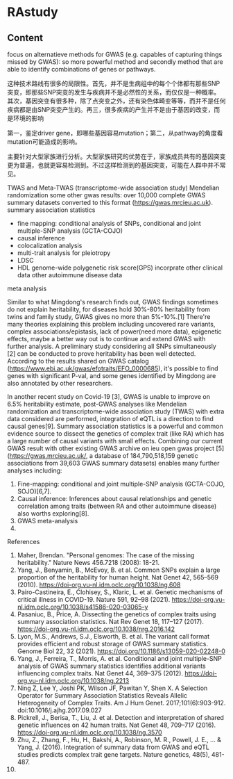 # RAstudy
## Content
focus on alternatieve methods for GWAS (e.g. capables of capturing things missed by GWAS): so more powerful method and secondly method that are able to identify combinations of genes or pathways.

这种技术路线有很多的局限性。首先，并不是生病组中的每个个体都有那些SNP突变，即那些SNP突变的发生与疾病并不是必然性的关系，而仅仅是一种概率。其次，基因突变有很多种，除了点突变之外，还有染色体畸变等等，而并不是任何疾病都是由SNP突变产生的。再三，很多疾病的产生并不是由于基因的改变，而是环境的影响

第一，鉴定driver gene，即哪些基因容易mutation；第二，从pathway的角度看mutation可能造成的影响。

主要针对大型家族进行分析。大型家族研究的优势在于，家族成员共有的基因突变更为普遍，也就更容易检测到。不过这样检测到的基因突变，可能在人群中并不常见。

TWAS and Meta-TWAS (transcriptome-wide association study)
Mendelian randomization
some other gwas results: over 10,000 complete GWAS summary datasets converted to this format (https://gwas.mrcieu.ac.uk).
summary association statistics
- fine mapping: conditional analysis of SNPs, conditional and joint multiple-SNP analysis (GCTA-COJO)
- causal inference
- colocalization analysis
- multi-trait analysis for pleiotropy 
- LDSC
- HDL
genome-wide polygenetic risk score(GPS)
incorprate other clinical data
other autoimmune disease data

meta analysis

Similar to what Mingdong's research finds out, GWAS findings sometimes do not explain heritability, for diseases hold 30%-80% heritability from twins and family study, GWAS gives no more than 5%-10%.[1] There're many theories explaining this problem including uncovered rare variants, complex associations/epistasis, lack of power(need more data), epigenetic effects, maybe a better way out is to continue and extend GWAS with further analysis. A preliminary study considering all SNPs simultaneously [2] can be conducted to prove heritability has been well detected. According to the results shared on GWAS catalog (https://www.ebi.ac.uk/gwas/efotraits/EFO_0000685), it's possible to find genes with significant P-val, and some genes identified by Mingdong are also annotated by other researchers. 

In another recent study on Covid-19 [3], GWAS is unable to improve on 6.5% heritability estimate, post-GWAS analyses like Mendelian randomization and transcriptome-wide association study (TWAS) with extra data considered are performed, integration of eQTL is a direction to find causal genes[9]. Summary association statistics is a powerful and common evidence source to dissect the genetics of complex trait (like RA) which has a large number of causal variants with small effects. Combining our current GWAS result with other existing GWAS archive on ieu open gwas project [5] (https://gwas.mrcieu.ac.uk/, a database of 184,790,518,159 genetic associations from 39,603 GWAS summary datasets) enables many further analyses including:
1. Fine-mapping: conditional and joint multiple-SNP analysis (GCTA-COJO, SOJO)[6,7].
2. Causal inference: Inferences about causal relationships and genetic correlation among traits (between RA and other autoimmune disease) also worths exploring[8]. 
3. GWAS meta-analysis
4. 

References
1. Maher, Brendan. "Personal genomes: The case of the missing heritability." Nature News 456.7218 (2008): 18-21.
2. Yang, J., Benyamin, B., McEvoy, B. et al. Common SNPs explain a large proportion of the heritability for human height. Nat Genet 42, 565–569 (2010). https://doi-org.vu-nl.idm.oclc.org/10.1038/ng.608
3. Pairo-Castineira, E., Clohisey, S., Klaric, L. et al. Genetic mechanisms of critical illness in COVID-19. Nature 591, 92–98 (2021). https://doi-org.vu-nl.idm.oclc.org/10.1038/s41586-020-03065-y
4. Pasaniuc, B., Price, A. Dissecting the genetics of complex traits using summary association statistics. Nat Rev Genet 18, 117–127 (2017). https://doi-org.vu-nl.idm.oclc.org/10.1038/nrg.2016.142
5. Lyon, M.S., Andrews, S.J., Elsworth, B. et al. The variant call format provides efficient and robust storage of GWAS summary statistics. Genome Biol 22, 32 (2021). https://doi.org/10.1186/s13059-020-02248-0
6. Yang, J., Ferreira, T., Morris, A. et al. Conditional and joint multiple-SNP analysis of GWAS summary statistics identifies additional variants influencing complex traits. Nat Genet 44, 369–375 (2012). https://doi-org.vu-nl.idm.oclc.org/10.1038/ng.2213
7. Ning Z, Lee Y, Joshi PK, Wilson JF, Pawitan Y, Shen X. A Selection Operator for Summary Association Statistics Reveals Allelic Heterogeneity of Complex Traits. Am J Hum Genet. 2017;101(6):903-912. doi:10.1016/j.ajhg.2017.09.027
8. Pickrell, J., Berisa, T., Liu, J. et al. Detection and interpretation of shared genetic influences on 42 human traits. Nat Genet 48, 709–717 (2016). https://doi-org.vu-nl.idm.oclc.org/10.1038/ng.3570
9. Zhu, Z., Zhang, F., Hu, H., Bakshi, A., Robinson, M. R., Powell, J. E., ... & Yang, J. (2016). Integration of summary data from GWAS and eQTL studies predicts complex trait gene targets. Nature genetics, 48(5), 481-487.
10. 










